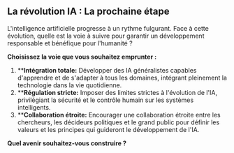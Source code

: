 ##  La révolution IA : La prochaine étape

L'intelligence artificielle progresse à un rythme fulgurant. Face à cette évolution, quelle est la voie à suivre pour garantir un développement responsable et bénéfique pour l'humanité ? 

**Choisissez la voie que vous souhaitez emprunter :**

1. ****Intégration totale:** Développer des IA généralistes capables d'apprendre et de s'adapter à tous les domaines, intégrant pleinement la technologie dans la vie quotidienne. 
2. ****Régulation stricte:** Imposer des limites strictes à l'évolution de l'IA, privilégiant la sécurité et le contrôle humain sur les systèmes intelligents. 
3. ****Collaboration étroite:** Encourager une collaboration étroite entre les chercheurs, les décideurs politiques et le grand public pour définir les valeurs et les principes qui guideront le développement de l'IA.  

**Quel avenir souhaitez-vous construire ?**



